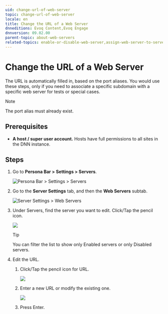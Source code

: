 ```yaml
---
uid: change-url-of-web-server
topic: change-url-of-web-server
locale: en
title: Change the URL of a Web Server
dnneditions: Evoq Content,Evoq Engage
dnnversion: 09.02.00
parent-topic: about-web-servers
related-topics: enable-or-disable-web-server,assign-web-server-to-server-group,replace-web-request-adapter,delete-web-server
---
```


# Change the URL of a Web Server

The URL is automatically filled in, based on the port aliases. You would use these steps, only if you need to associate a specific subdomain with a specific web server for tests or special cases.

> [!Note]
> The port alias must already exist.</div>

## Prerequisites

*   **A host / super user account.** Hosts have full permissions to all sites in the DNN instance.

## Steps

1.  Go to **Persona Bar \> Settings \> Servers**.
    
    ![Persona Bar > Settings > Servers](/images/scr-pbar-host-Settings-E91.png)
    
2.  Go to the **Server Settings** tab, and then the **Web Servers** subtab.
    
    ![Server Settings > Web Servers](/images/scr-pbtabs-host-Settings-Servers-ServerSettings-WebServers-E90.png)
    
3.  Under Servers, find the server you want to edit. Click/Tap the pencil icon.
    
      
    
    ![](/images/scr-Servers-ServerSettings-WebServers-EditIcon-E90.png)
    
      
    
    > [!Tip]
    > You can filter the list to show only Enabled servers or only Disabled servers.</div>
    
4.  Edit the URL.
    1.  Click/Tap the pencil icon for URL.
        
          
        
        ![](/images/scr-Servers-ServerSettings-WebServers-URL-pencil-E90.png)
        
          
        
    2.  Enter a new URL or modify the existing one.
        
          
        
        ![](/images/scr-Servers-ServerSettings-WebServers-URL-textbox-E90.png)
        
          
        
    3.  Press Enter.